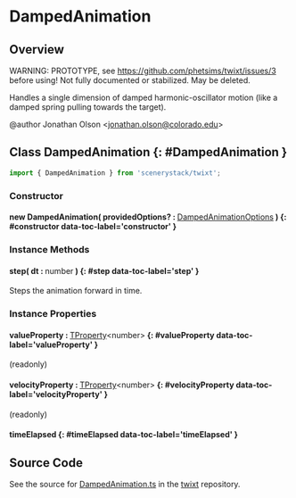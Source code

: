 # DampedAnimation

## Overview

WARNING: PROTOTYPE, see https://github.com/phetsims/twixt/issues/3 before using!
Not fully documented or stabilized. May be deleted.

Handles a single dimension of damped harmonic-oscillator motion (like a damped spring pulling towards the target).

@author Jonathan Olson &lt;jonathan.olson@colorado.edu&gt;

## Class DampedAnimation {: #DampedAnimation }


```js
import { DampedAnimation } from 'scenerystack/twixt';
```
### Constructor

#### new DampedAnimation( providedOptions? : <span style="font-weight: 400;">[DampedAnimationOptions](../twixt/DampedAnimation.md#DampedAnimationOptions)</span> ) {: #constructor data-toc-label='constructor' }

### Instance Methods

#### step( dt : <span style="font-weight: 400;"><span style="color: hsla(calc(var(--md-hue) + 180deg),80%,40%,1);">number</span></span> ) {: #step data-toc-label='step' }

Steps the animation forward in time.

### Instance Properties

#### valueProperty : <span style="font-weight: 400;">[TProperty](../axon/TProperty.md)&lt;<span style="color: hsla(calc(var(--md-hue) + 180deg),80%,40%,1);">number</span>&gt;</span> {: #valueProperty data-toc-label='valueProperty' }

(readonly)

#### velocityProperty : <span style="font-weight: 400;">[TProperty](../axon/TProperty.md)&lt;<span style="color: hsla(calc(var(--md-hue) + 180deg),80%,40%,1);">number</span>&gt;</span> {: #velocityProperty data-toc-label='velocityProperty' }

(readonly)

#### timeElapsed {: #timeElapsed data-toc-label='timeElapsed' }



## Source Code

See the source for [DampedAnimation.ts](https://github.com/phetsims/twixt/blob/main/js/DampedAnimation.ts) in the [twixt](https://github.com/phetsims/twixt) repository.
